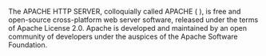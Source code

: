 The APACHE HTTP SERVER, colloquially called APACHE ( ), is free and open-source cross-platform web server software, released under the terms of Apache License 2.0. Apache is developed and maintained by an open community of developers under the auspices of the Apache Software Foundation.
